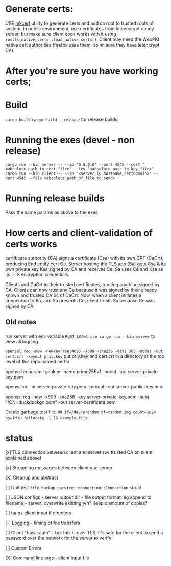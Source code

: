 # Generate certs:
USE [mkcert](https://github.com/FiloSottile/mkcert) utility to generate certs and add ca root to trusted roots of system.
In public environment, use certificates from letsencrypt on my server, 
but make sure client code works with it using `rustls_native_certs::load_native_certs()`. 
Client may need the WebPKI native cert authorities (firefox uses them, so im sure they have letencrypt CA).


# After you're sure you have working certs;
# Build
`cargo build` `cargo build --release` for release builds
# Running the exes (devel - non release)
`cargo run --bin server -- --ip "0.0.0.0" --port 4545 --cert "<absolute_path_to_cert_file>" --key "<absolute_path_to_key_file>"`
`cargo run --bin client -- --ip "<server_ip_hostname_certdomain>" --port 4545 --file <absolute_path_of_file_to_send>`

# Running release builds
Pass the same params as above to the exes



# How certs and client-validation of certs works
certificate authority (CA) signs a certificate (Csa) with its own CRT (CaCrt), producing End entity cert Ce.
Server hosting the TLS app (Sa) gets Csa & its own private key Ksa signed by CA and receives Ce.
Sa uses Ce and Ksa as its TLS encryption credentials.

Clients add CaCrt to their trusted certificates, trusting anything signed by CA.
Clients can now trust any Ce because it was signed by their already known and trusted CA bc of CaCrt.
Now, when a client initiates a connection to Sa, and Sa presents Ce, client trusts Sa because Ce was signed by CA



## Old notes
### 

run server with env variable `RUST_LOG=trace cargo run --bin server` to view all logging

`openssl req -new -newkey rsa:4096 -x509 -sha256 -days 365 -nodes -out cert.crt -keyout priv.key`
put priv.key and cert.crt in a directory at the top level of this repo named certs/



openssl ecparam -genkey -name prime256v1 -noout -out server-private-key.pem

openssl ec -in server-private-key.pem -pubout -out server-public-key.pem

openssl req -new -x509 -sha256 -key server-private-key.pem -subj "/CN=duckduckgo.com" -out server-certificate.pem

Create garbage test file: `dd if=/dev/urandom of=random.img count=1024 bs=1M` or `fallocate -l 1G example.file`

# status
[x] TLS connection between client and server (w/ trusted CA on client explained above)

[x] Streaming messages between client and server

[X] Cleanup and abstract

[ ] Unit test `file_backup_service::connection::Connection` struct

[ ] JSON configs
    - server output dir
    - file output format, eg append <datetime> to filename
    - server: overwrite existing y/n? Keep x amount of copies?

[ ] tar.gz client input if directory

[-] Logging
    - timing of file transfers

[ ] Client "basic auth"
    - b/c this is over TLS, it's safe for the client to send a password over the network for the server to verify

[ ] Custom Errors

[X] Command line args
    - client input file


